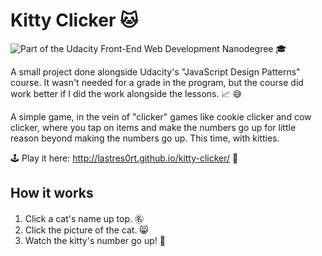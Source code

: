 # Kitty Clicker 🐱
![Part of the Udacity Front-End Web Development Nanodegree](https://img.shields.io/badge/Udacity-Front--End%20Web%20Developer%20Nanodegree-02b3e4.svg) 🎓

A small project done alongside Udacity's "JavaScript Design Patterns" course. It wasn't needed for a grade in the program, but the course did work better if I did the work alongside the lessons. 📈 😅

A simple game, in the vein of "clicker" games like cookie clicker and cow clicker, where you tap on items and make the numbers go up for little reason beyond making the numbers go up. This time, with kitties.

🕹 Play it here: http://lastres0rt.github.io/kitty-clicker/ 👾

## How it works

1. Click a cat's name up top. ㊔
2. Click the picture of the cat. 😸
3. Watch the kitty's number go up! 💯
